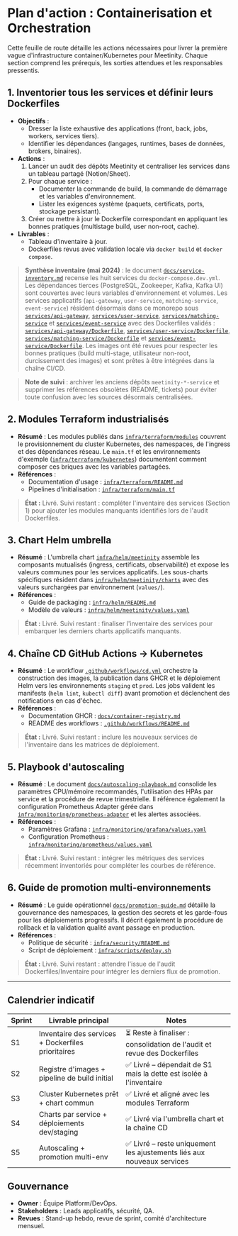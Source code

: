 # Plan d'action : Containerisation et Orchestration

Cette feuille de route détaille les actions nécessaires pour livrer la première vague d'infrastructure container/Kubernetes pour Meetinity. Chaque section comprend les prérequis, les sorties attendues et les responsables pressentis.

## 1. Inventorier tous les services et définir leurs Dockerfiles
- **Objectifs** :
  - Dresser la liste exhaustive des applications (front, back, jobs, workers, services tiers).
  - Identifier les dépendances (langages, runtimes, bases de données, brokers, binaires).
- **Actions** :
  1. Lancer un audit des dépôts Meetinity et centraliser les services dans un tableau partagé (Notion/Sheet).
  2. Pour chaque service :
     - Documenter la commande de build, la commande de démarrage et les variables d'environnement.
     - Lister les exigences système (paquets, certificats, ports, stockage persistant).
  3. Créer ou mettre à jour le Dockerfile correspondant en appliquant les bonnes pratiques (multistage build, user non-root, cache).
- **Livrables** :
  - Tableau d'inventaire à jour.
  - Dockerfiles revus avec validation locale via `docker build` et `docker compose`.

> **Synthèse inventaire (mai 2024)** : le document [`docs/service-inventory.md`](service-inventory.md) recense les huit services du `docker-compose.dev.yml`. Les dépendances tierces (PostgreSQL, Zookeeper, Kafka, Kafka UI) sont couvertes avec leurs variables d'environnement et volumes. Les services applicatifs (`api-gateway`, `user-service`, `matching-service`, `event-service`) résident désormais dans ce monorepo sous [`services/api-gateway`](../services/api-gateway), [`services/user-service`](../services/user-service), [`services/matching-service`](../services/matching-service) et [`services/event-service`](../services/event-service) avec des Dockerfiles validés : [`services/api-gateway/Dockerfile`](../services/api-gateway/Dockerfile), [`services/user-service/Dockerfile`](../services/user-service/Dockerfile), [`services/matching-service/Dockerfile`](../services/matching-service/Dockerfile) et [`services/event-service/Dockerfile`](../services/event-service/Dockerfile). Les images ont été revues pour respecter les bonnes pratiques (build multi-stage, utilisateur non-root, durcissement des images) et sont prêtes à être intégrées dans la chaîne CI/CD.

> **Note de suivi** : archiver les anciens dépôts `meetinity-*-service` et supprimer les références obsolètes (README, tickets) pour éviter toute confusion avec les sources désormais centralisées.

## 2. Modules Terraform industrialisés
- **Résumé** : Les modules publiés dans [`infra/terraform/modules`](../infra/terraform/modules) couvrent le provisionnement du cluster Kubernetes, des namespaces, de l'ingress et des dépendances réseau. Le `main.tf` et les environnements d'exemple ([`infra/terraform/kubernetes`](../infra/terraform/kubernetes)) documentent comment composer ces briques avec les variables partagées.
- **Références** :
  - Documentation d'usage : [`infra/terraform/README.md`](../infra/terraform/README.md)
  - Pipelines d'initialisation : [`infra/terraform/main.tf`](../infra/terraform/main.tf)

> **État :** Livré. Suivi restant : compléter l'inventaire des services (Section 1) pour ajouter les modules manquants identifiés lors de l'audit Dockerfiles.

## 3. Chart Helm umbrella
- **Résumé** : L'umbrella chart [`infra/helm/meetinity`](../infra/helm/meetinity) assemble les composants mutualisés (ingress, certificats, observabilité) et expose les valeurs communes pour les services applicatifs. Les sous-charts spécifiques résident dans [`infra/helm/meetinity/charts`](../infra/helm/meetinity/charts) avec des valeurs surchargées par environnement (`values/`).
- **Références** :
  - Guide de packaging : [`infra/helm/README.md`](../infra/helm/README.md)
  - Modèle de valeurs : [`infra/helm/meetinity/values.yaml`](../infra/helm/meetinity/values.yaml)

> **État :** Livré. Suivi restant : finaliser l'inventaire des services pour embarquer les derniers charts applicatifs manquants.

## 4. Chaîne CD GitHub Actions → Kubernetes
- **Résumé** : Le workflow [`.github/workflows/cd.yml`](../.github/workflows/cd.yml) orchestre la construction des images, la publication dans GHCR et le déploiement Helm vers les environnements `staging` et `prod`. Les jobs valident les manifests (`helm lint`, `kubectl diff`) avant promotion et déclenchent des notifications en cas d'échec.
- **Références** :
  - Documentation GHCR : [`docs/container-registry.md`](container-registry.md)
  - README des workflows : [`.github/workflows/README.md`](../.github/workflows/README.md)

> **État :** Livré. Suivi restant : inclure les nouveaux services de l'inventaire dans les matrices de déploiement.

## 5. Playbook d'autoscaling
- **Résumé** : Le document [`docs/autoscaling-playbook.md`](autoscaling-playbook.md) consolide les paramètres CPU/mémoire recommandés, l'utilisation des HPAs par service et la procédure de revue trimestrielle. Il référence également la configuration Prometheus Adapter gérée dans [`infra/monitoring/prometheus-adapter`](../infra/monitoring/prometheus-adapter) et les alertes associées.
- **Références** :
  - Paramètres Grafana : [`infra/monitoring/grafana/values.yaml`](../infra/monitoring/grafana/values.yaml)
  - Configuration Prometheus : [`infra/monitoring/prometheus/values.yaml`](../infra/monitoring/prometheus/values.yaml)

> **État :** Livré. Suivi restant : intégrer les métriques des services récemment inventoriés pour compléter les courbes de référence.

## 6. Guide de promotion multi-environnements
- **Résumé** : Le guide opérationnel [`docs/promotion-guide.md`](promotion-guide.md) détaille la gouvernance des namespaces, la gestion des secrets et les garde-fous pour les déploiements progressifs. Il décrit également la procédure de rollback et la validation qualité avant passage en production.
- **Références** :
  - Politique de sécurité : [`infra/security/README.md`](../infra/security/README.md)
  - Script de déploiement : [`infra/scripts/deploy.sh`](../infra/scripts/deploy.sh)

> **État :** Livré. Suivi restant : attendre l'issue de l'audit Dockerfiles/Inventaire pour intégrer les derniers flux de promotion.

---

## Calendrier indicatif
| Sprint | Livrable principal | Notes |
|--------|--------------------|-------|
| S1     | Inventaire des services + Dockerfiles prioritaires | ⏳ Reste à finaliser : consolidation de l'audit et revue des Dockerfiles |
| S2     | Registre d'images + pipeline de build initial | ✅ Livré – dépendait de S1 mais la dette est isolée à l'inventaire |
| S3     | Cluster Kubernetes prêt + chart commun | ✅ Livré et aligné avec les modules Terraform |
| S4     | Charts par service + déploiements dev/staging | ✅ Livré via l'umbrella chart et la chaîne CD |
| S5     | Autoscaling + promotion multi-env | ✅ Livré – reste uniquement les ajustements liés aux nouveaux services |

## Gouvernance
- **Owner** : Équipe Platform/DevOps.
- **Stakeholders** : Leads applicatifs, sécurité, QA.
- **Revues** : Stand-up hebdo, revue de sprint, comité d'architecture mensuel.

